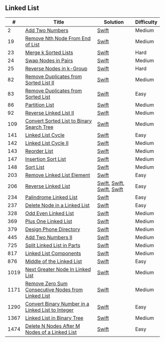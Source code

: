 ## Linked List

| # | Title | Solution | Difficulty |
|---| ----- | -------- | ---------- |
|2|[Add Two Numbers](https://leetcode.com/problems/add-two-numbers/) | [Swift](../algorithms/swift/addTwoNumbers/addTwoNumbers.swift)|Medium|
|19|[Remove Nth Node From End of List](https://leetcode.com/problems/remove-nth-node-from-end-of-list/) | [Swift](../algorithms/swift/removeNthNodeFromEndOfList/removeNthNodeFromEndOfList.swift)|Medium|
|23|[Merge k Sorted Lists](https://leetcode.com/problems/merge-k-sorted-lists/) | [Swift](./algorithms/swift/mergeKSortedLists/mergeKSortedLists.swift)|Hard|
|24|[Swap Nodes in Pairs](https://leetcode.com/problems/swap-nodes-in-pairs/) | [Swift](../algorithms/swift/swapNodesInPairs/swapNodesInPairs.swift)|Medium|
|25|[Reverse Nodes in k-Group](https://leetcode.com/problems/reverse-nodes-in-k-group/) | [Swift](../algorithms/swift/reverseNodesInKGroup/reverseNodesInKGroup.swift)|Hard|
|82|[Remove Duplicates from Sorted List II](https://leetcode.com/problems/remove-duplicates-from-sorted-list-ii/) | [Swift](../algorithms/swift/removeDuplicatesFromSortedListII/removeDuplicatesFromSortedListII/removeDuplicatesFromSortedListII/removeDuplicatesFromSortedListII.swift)|Medium|
|83|[Remove Duplicates from Sorted List](https://leetcode.com/problems/remove-duplicates-from-sorted-list/) | [Swift](../algorithms/swift/removeDuplicatesFromSortedList/removeDuplicatesFromSortedList.swift)| Easy |
|86|[Partition List](https://leetcode.com/problems/partition-list/) | [Swift](../algorithms/swift/partitionList/partitionList.swift)|Medium|
|92|[Reverse Linked List II](https://leetcode.com/problems/reverse-linked-list-ii/) | [Swift](../algorithms/swift/reverseLinkedList-II/reverseLinkedList-II.swift)| Medium |
|109|[Convert Sorted List to Binary Search Tree](https://leetcode.com/problems/convert-sorted-list-to-binary-search-tree/) | [Swift](../algorithms/swift/convertSortedListToBinarySearchTree/convertSortedListToBinarySearchTree.swift)|Medium|
|141|[Linked List Cycle](https://leetcode.com/problems/linked-list-cycle/) | [Swift](../algorithms/swift/linkedListCycle/linkedListCycle.swift)|Easy|
|142|[Linked List Cycle II](https://leetcode.com/problems/linked-list-cycle-ii/) | [Swift](../algorithms/swift/linkedListCycleII/linkedListCycleII.swift)|Medium|
|143|[Reorder List](https://leetcode.com/problems/reorder-list/) | [Swift](../algorithms/swift/reorderList/reorderList.swift) | Medium |
|147|[Insertion Sort List](https://leetcode.com/problems/insertion-sort-list/) | [Swift](../algorithms/swift/insertionSortList/insertionSortList.swift) | Medium |
|148|[Sort List](https://leetcode.com/problems/sort-list/) | [Swift](../algorithms/swift/sortList/sortList.swift) | Medium |
|203|[Remove Linked List Element](https://leetcode.com/problems/remove-linked-list-elements/) | [Swift](../algorithms/swift/removeLinkedListElements/removeLinkedListElements.swift)|Easy|
|206|[Reverse Linked List](https://leetcode.com/problems/reverse-linked-list/) | [Swift](../algorithms/swift/reverseLinkedList/reverseLinkedList0.swift), [Swift](../algorithms/swift/reverseLinkedList/reverseLinkedList1.swift), [Swift](../algorithms/swift/reverseLinkedList/reverseLinkedList2.swift), [Swift](../algorithms/swift/reverseLinkedList/reverseLinkedList3.swift) |Easy|
|234|[Palindrome Linked List](https://leetcode.com/problems/palindrome-linked-list/) |[Swift](../algorithms/swift/palindromeLinkedList/palindromeLinkedList.swift)|Easy|
|237|[Delete Node in a Linked List](https://leetcode.com/problems/delete-node-in-a-linked-list/) | [Swift](../algorithms/swift/237-Delete-Node-in-a-Linked-List/237-Delete-Node-in-a-Linked-List.swift)|Easy|
|328|[Odd Even Linked List](https://leetcode.com/problems/odd-even-linked-list/) |[Swift](../algorithms/swift/328-Odd-Even-Linked-List/328-Odd-Even-Linked-List.swift)|Medium|
|369|[Plus One Linked List](https://leetcode.com/problems/plus-one-linked-list/) | [Swift](../algorithms/swift/plusOneLinkedList/plusOneLinkedList.swift)|Medium|
|379|[Design Phone Directory](https://leetcode.com/problems/design-phone-directory/) | [Swift](../algorithms/swift/designPhoneDirectory/designPhoneDirectory.swift)|Medium|
|445|[Add Two Numbers II](https://leetcode.com/problems/add-two-numbers-ii/) | [Swift](../algorithms/swift/addTwoNumbers-II/addTwoNumbers-II.swift)| Medium |
|725|[Split Linked List in Parts](https://leetcode.com/problems/split-linked-list-in-parts/) | [Swift](../algorithms/swift/splitLinkedListInParts/splitLinkedListInParts.swift)|Medium|
|817|[Linked List Components](https://leetcode.com/problems/linked-list-components/) | [Swift](../algorithms/swift/linkedListComponents/linkedListComponents.swift)|Medium|
|876|[Middle of the Linked List](https://leetcode.com/problems/middle-of-the-linked-list/) | [Swift](../algorithms/swift/middleOfTheLinkedList/middleOfTheLinkedList.swift)|Easy|
|1019|[Next Greater Node In Linked List](https://leetcode.com/problems/next-greater-node-in-linked-list/) | [Swift](../algorithms/swift/nextGreaterNodeInLinkedList/nextGreaterNodeInLinkedList.swift)|Medium|
|1171|[Remove Zero Sum Consecutive Nodes from Linked List](https://leetcode.com/problems/remove-zero-sum-consecutive-nodes-from-linked-list/) | [Swift](../algorithms/swift/removeZeroSumConsecutiveNodesFromLinkedList/removeZeroSumConsecutiveNodesFromLinkedList.swift)| Medium |
|1290|[Convert Binary Number in a Linked List to Integer](https://leetcode.com/problems/convert-binary-number-in-a-linked-list-to-integer/) | [Swift](../algorithms/swift/1290-Convert-Binary-Number-in-a-Linked-List-to-Integer/1290-Convert-Binary-Number-in-a-Linked-List-to-Integer.swift)| Easy |
|1367|[Linked List in Binary Tree](https://leetcode.com/problems/linked-list-in-binary-tree/) | [Swift](../algorithms/swift/1367-Linked-List-in-Binary-Tree/1367-Linked-List-in-Binary-Tree.swift)| Medium |
|1474|[Delete N Nodes After M Nodes of a Linked List](https://leetcode.com/problems/delete-n-nodes-after-m-nodes-of-a-linked-list/) | [Swift](../algorithms/swift/1474-Delete-N-Nodes-After-M-Nodes-of-a-Linked-List/1474-Delete-N-Nodes-After-M-Nodes-of-a-Linked-List.swift)| Easy |

